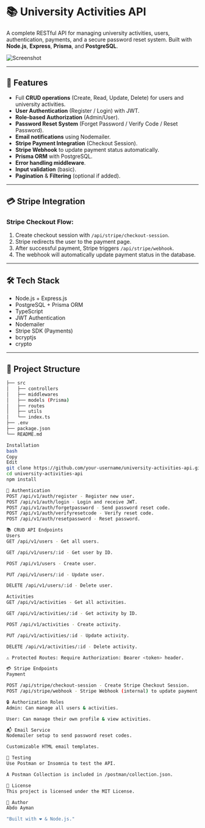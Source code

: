 # 📚 University Activities API

A complete RESTful API for managing university activities, users, authentication, payments, and a secure password reset system. Built with **Node.js**, **Express**, **Prisma**, and **PostgreSQL**.

![Screenshot](./screenshot.png)

---

## 🚀 Features

- Full **CRUD operations** (Create, Read, Update, Delete) for users and university activities.
- **User Authentication** (Register / Login) with JWT.
- **Role-based Authorization** (Admin/User).
- **Password Reset System** (Forget Password / Verify Code / Reset Password).
- **Email notifications** using Nodemailer.
- **Stripe Payment Integration** (Checkout Session).
- **Stripe Webhook** to update payment status automatically.
- **Prisma ORM** with PostgreSQL.
- **Error handling middleware**.
- **Input validation** (basic).
- **Pagination** & **Filtering** (optional if added).

---

## 💳 Stripe Integration

### Stripe Checkout Flow:

1. Create checkout session with `/api/stripe/checkout-session`.
2. Stripe redirects the user to the payment page.
3. After successful payment, Stripe triggers `/api/stripe/webhook`.
4. The webhook will automatically update payment status in the database.

---

## 🛠️ Tech Stack

- Node.js + Express.js
- PostgreSQL + Prisma ORM
- TypeScript
- JWT Authentication
- Nodemailer
- Stripe SDK (Payments)
- bcryptjs
- crypto

---

## 📂 Project Structure

```bash
├── src
│   ├── controllers
│   ├── middlewares
│   ├── models (Prisma)
│   ├── routes
│   ├── utils
│   └── index.ts
├── .env
├── package.json
└── README.md

Installation
bash
Copy
Edit
git clone https://github.com/your-username/university-activities-api.git
cd university-activities-api
npm install

🔑 Authentication
POST /api/v1/auth/register - Register new user.
POST /api/v1/auth/login - Login and receive JWT.
POST /api/v1/auth/forgetpassword - Send password reset code.
POST /api/v1/auth/verifyresetcode - Verify reset code.
POST /api/v1/auth/resetpassword - Reset password.

📚 CRUD API Endpoints
Users
GET /api/v1/users - Get all users.

GET /api/v1/users/:id - Get user by ID.

POST /api/v1/users - Create user.

PUT /api/v1/users/:id - Update user.

DELETE /api/v1/users/:id - Delete user.

Activities
GET /api/v1/activities - Get all activities.

GET /api/v1/activities/:id - Get activity by ID.

POST /api/v1/activities - Create activity.

PUT /api/v1/activities/:id - Update activity.

DELETE /api/v1/activities/:id - Delete activity.

⚠️ Protected Routes: Require Authorization: Bearer <token> header.

💳 Stripe Endpoints
Payment

POST /api/stripe/checkout-session - Create Stripe Checkout Session.
POST /api/stripe/webhook - Stripe Webhook (internal) to update payment status.

🔒 Authorization Roles
Admin: Can manage all users & activities.

User: Can manage their own profile & view activities.

📬 Email Service
Nodemailer setup to send password reset codes.

Customizable HTML email templates.

🧪 Testing
Use Postman or Insomnia to test the API.

A Postman Collection is included in /postman/collection.json.

📝 License
This project is licensed under the MIT License.

🙌 Author
Abdo Ayman

"Built with ❤️ & Node.js."






